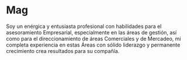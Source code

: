 # Mag
Soy un enérgica y entusiasta profesional con habilidades para el asesoramiento Empresarial, especialmente en las áreas de gestión, así como para el direccionamiento de áreas Comerciales y de Mercadeo, mi completa experiencia en estas Áreas con sólido liderazgo y permanente crecimiento crea resultados para su compañía.

